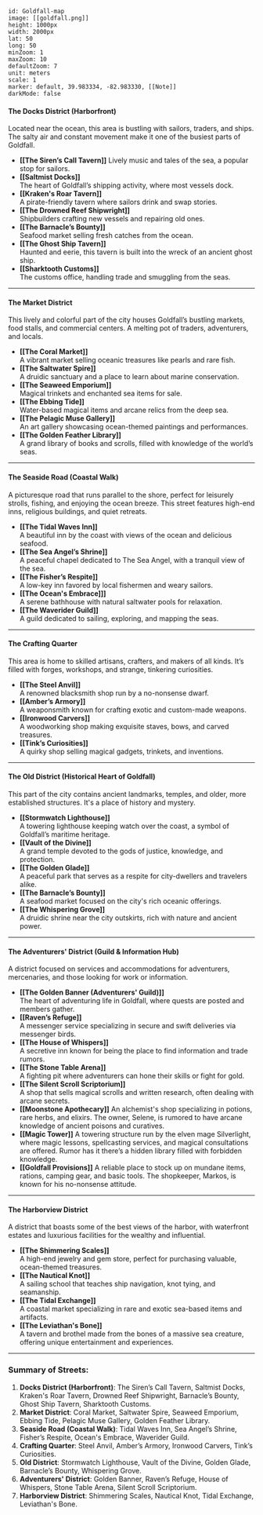 
```leaflet
id: Goldfall-map
image: [[goldfall.png]]
height: 1000px
width: 2000px
lat: 50
long: 50
minZoom: 1
maxZoom: 10
defaultZoom: 7
unit: meters
scale: 1
marker: default, 39.983334, -82.983330, [[Note]]
darkMode: false
```

#### **The Docks District (Harborfront)**

Located near the ocean, this area is bustling with sailors, traders, and ships. The salty air and constant movement make it one of the busiest parts of Goldfall.

- **[[The Siren’s Call Tavern]]**
    Lively music and tales of the sea, a popular stop for sailors.
- **[[Saltmist Docks]]**  
    The heart of Goldfall’s shipping activity, where most vessels dock.
- **[[Kraken's Roar Tavern]]**  
    A pirate-friendly tavern where sailors drink and swap stories.
- **[[The Drowned Reef Shipwright]]**  
    Shipbuilders crafting new vessels and repairing old ones.
- **[[The Barnacle’s Bounty]]**  
    Seafood market selling fresh catches from the ocean.
- **[[The Ghost Ship Tavern]]**  
    Haunted and eerie, this tavern is built into the wreck of an ancient ghost ship.
- **[[Sharktooth Customs]]**  
    The customs office, handling trade and smuggling from the seas.

---

#### **The Market District**

This lively and colorful part of the city houses Goldfall’s bustling markets, food stalls, and commercial centers. A melting pot of traders, adventurers, and locals.

- **[[The Coral Market]]**  
    A vibrant market selling oceanic treasures like pearls and rare fish.
- **[[The Saltwater Spire]]**  
    A druidic sanctuary and a place to learn about marine conservation.
- **[[The Seaweed Emporium]]**  
    Magical trinkets and enchanted sea items for sale.
- **[[The Ebbing Tide]]**  
    Water-based magical items and arcane relics from the deep sea.
- **[[The Pelagic Muse Gallery]]**  
    An art gallery showcasing ocean-themed paintings and performances.
- **[[The Golden Feather Library]]**  
    A grand library of books and scrolls, filled with knowledge of the world’s seas.

---

#### **The Seaside Road (Coastal Walk)**

A picturesque road that runs parallel to the shore, perfect for leisurely strolls, fishing, and enjoying the ocean breeze. This street features high-end inns, religious buildings, and quiet retreats.

- **[[The Tidal Waves Inn]]**  
    A beautiful inn by the coast with views of the ocean and delicious seafood.
- **[[The Sea Angel’s Shrine]]**  
    A peaceful chapel dedicated to The Sea Angel, with a tranquil view of the sea.
- **[[The Fisher’s Respite]]**  
    A low-key inn favored by local fishermen and weary sailors.
- **[[The Ocean's Embrace]]]**  
    A serene bathhouse with natural saltwater pools for relaxation.
- **[[The Waverider Guild]]**  
    A guild dedicated to sailing, exploring, and mapping the seas.

---

#### **The Crafting Quarter**

This area is home to skilled artisans, crafters, and makers of all kinds. It’s filled with forges, workshops, and strange, tinkering curiosities.

- **[[The Steel Anvil]]**  
    A renowned blacksmith shop run by a no-nonsense dwarf.
- **[[Amber’s Armory]]**  
    A weaponsmith known for crafting exotic and custom-made weapons.
- **[[Ironwood Carvers]]**  
    A woodworking shop making exquisite staves, bows, and carved treasures.
- **[[Tink’s Curiosities]]**  
    A quirky shop selling magical gadgets, trinkets, and inventions.

---

#### **The Old District (Historical Heart of Goldfall)**

This part of the city contains ancient landmarks, temples, and older, more established structures. It's a place of history and mystery.

- **[[Stormwatch Lighthouse]]**  
    A towering lighthouse keeping watch over the coast, a symbol of Goldfall’s maritime heritage.
- **[[Vault of the Divine]]**  
    A grand temple devoted to the gods of justice, knowledge, and protection.
- **[[The Golden Glade]]**  
    A peaceful park that serves as a respite for city-dwellers and travelers alike.
- **[[The Barnacle’s Bounty]]**  
    A seafood market focused on the city's rich oceanic offerings.
- **[[The Whispering Grove]]**  
    A druidic shrine near the city outskirts, rich with nature and ancient power.

---

#### **The Adventurers' District (Guild & Information Hub)**

A district focused on services and accommodations for adventurers, mercenaries, and those looking for work or information.

- **[[The Golden Banner (Adventurers' Guild)]]**  
    The heart of adventuring life in Goldfall, where quests are posted and members gather.
- **[[Raven’s Refuge]]**  
    A messenger service specializing in secure and swift deliveries via messenger birds.
- **[[The House of Whispers]]**  
    A secretive inn known for being the place to find information and trade rumors.
- **[[The Stone Table Arena]]**  
    A fighting pit where adventurers can hone their skills or fight for gold.
- **[[The Silent Scroll Scriptorium]]**  
    A shop that sells magical scrolls and written research, often dealing with arcane secrets.
- **[[Moonstone Apothecary]]**
	An alchemist's shop specializing in potions, rare herbs, and elixirs. The owner, Selene, is rumored to have arcane knowledge of ancient poisons and curatives.
- **[[Magic Tower]]**
	A towering structure run by the elven mage Silverlight, where magic lessons, spellcasting services, and magical consultations are offered. Rumor has it there’s a hidden library filled with forbidden knowledge.
- **[[Goldfall Provisions]]**
	A reliable place to stock up on mundane items, rations, camping gear, and basic tools. The shopkeeper, Markos, is known for his no-nonsense attitude.



---

#### **The Harborview District**

A district that boasts some of the best views of the harbor, with waterfront estates and luxurious facilities for the wealthy and influential.

- **[[The Shimmering Scales]]**  
    A high-end jewelry and gem store, perfect for purchasing valuable, ocean-themed treasures.
- **[[The Nautical Knot]]**  
    A sailing school that teaches ship navigation, knot tying, and seamanship.
- **[[The Tidal Exchange]]**  
    A coastal market specializing in rare and exotic sea-based items and artifacts.
- **[[The Leviathan's Bone]]**  
    A tavern and brothel made from the bones of a massive sea creature, offering unique entertainment and experiences.

---

### **Summary of Streets:**

1. **Docks District (Harborfront)**: The Siren’s Call Tavern, Saltmist Docks, Kraken's Roar Tavern, Drowned Reef Shipwright, Barnacle’s Bounty, Ghost Ship Tavern, Sharktooth Customs.
2. **Market District**: Coral Market, Saltwater Spire, Seaweed Emporium, Ebbing Tide, Pelagic Muse Gallery, Golden Feather Library.
3. **Seaside Road (Coastal Walk)**: Tidal Waves Inn, Sea Angel’s Shrine, Fisher’s Respite, Ocean's Embrace, Waverider Guild.
4. **Crafting Quarter**: Steel Anvil, Amber’s Armory, Ironwood Carvers, Tink’s Curiosities.
5. **Old District**: Stormwatch Lighthouse, Vault of the Divine, Golden Glade, Barnacle’s Bounty, Whispering Grove.
6. **Adventurers' District**: Golden Banner, Raven’s Refuge, House of Whispers, Stone Table Arena, Silent Scroll Scriptorium.
7. **Harborview District**: Shimmering Scales, Nautical Knot, Tidal Exchange, Leviathan's Bone.